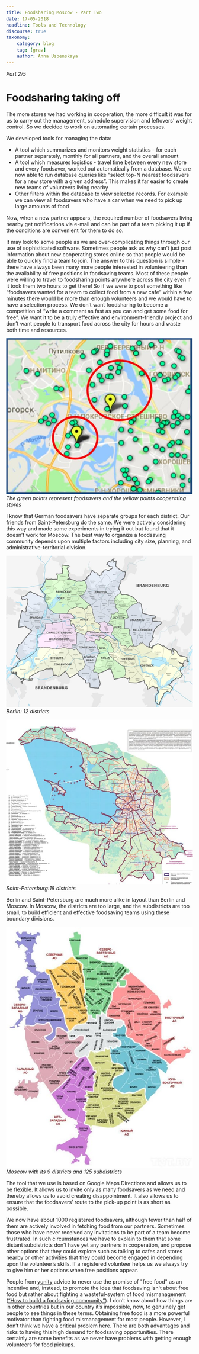 ```yaml
---
title: Foodsharing Moscow - Part Two
date: 17-05-2018
headline: Tools and Technology
discourse: true
taxonomy:
    category: blog
    tag: [grav]
    author: Anna Uspenskaya
---
```


_Part 2/5_

# Foodsharing taking off

The more stores we had working in cooperation, the more difficult it was for us to carry out the management, schedule supervision and leftovers’ weight control. So we decided to work on automating certain processes.

We developed tools for managing the data:
- А tool which summarizes and monitors weight statistics - for each partner separately, monthly for all partners, and the overall amount
- А tool which measures logistics - travel time between every new store and every foodsaver, worked out automatically from a database. We are now able to run database queries like “select top-N nearest foodsavers for a new store with a given address”. This makes it far easier to create new teams of volunteers living nearby
- Other filters within the database to view selected records. For example we can view all foodsavers who have a car when we need to pick up large amounts of food

Now, when a new partner appears, the required number of foodsavers living nearby get notifications via e-mail and can be part of a team picking it up if the conditions are convenient for them to do so.

It may look to some people as we are over-complicating things through our use of sophisticated software. Sometimes people ask us why can’t just post information about new cooperating stores online so that people would be able to quickly find a team to join. The answer to this question is simple - there have always been many more people interested in volunteering than the availability of free positions in foodsaving teams. Most of these people were willing to travel to foodsharing points anywhere across the city even if it took them two hours to get there! So if we were to post something like “foodsavers wanted for a team to collect food from a new cafe” within a few minutes there would be more than enough volunteers and we would have to have a selection process. We don’t want foodsharing to become a competition of “write a comment as fast as you can and get some food for free”. We want it to be a truly effective and environment-friendly project and don’t want people to transport food across the city for hours and waste both time and resources.

![](map.jpg)
_The green points represent foodsavers and the yellow points cooperating stores_

I know that German foodsavers have separate groups for each district. Our friends from Saint-Petersburg do the same. We were actively considering this way and made some experiments in trying it out but found that it doesn’t work for Moscow. The best way to organize a foodsaving community depends upon multiple factors including city size, planning, and administrative-territorial division.

![](berlin.jpg)
_Berlin: 12 districts_

![](stpetersburg.jpg)
_Saint-Petersburg:18 districts_

Berlin and Saint-Petersburg are much more alike in layout than Berlin and Moscow.
In Moscow, the districts are too large, and the subdistricts are too small, to build efficient and effective foodsaving teams using these boundary divisions.

![](moscow.jpg)
_Moscow with its 9 districts and 125 subdistricts_

The tool that we use is based on Google Maps Directions and allows us to be flexible. It allows us to invite only as many foodsavers as we need and thereby allows us to avoid creating disappointment. It also allows us to ensure that the foodsavers’ route to the pick-up point is as short as possible.

We now have about 1000 registered foodsavers, although fewer than half of them are actively involved in fetching food from our partners. Sometimes those who have never received any invitations to be part of a team become frustrated. In such circumstances we have to explain to them that some distant subdistricts don’t have yet any partners in cooperation, and propose other options that they could explore such as talking to cafes and stores nearby or other activities that they could become engaged in depending upon the volunteer’s skills. If a registered volunteer helps us we always try to give him or her options when free positions appear.

People from [yunity](https://yunity.org) advice to never use the promise of "free food" as an incentive and, instead, to promote the idea that foodsaving isn't about free food but rather about fighting a wasteful-system of food mismanagement
([“How to build a foodsaving community”](https://yunity.atlassian.net/wiki/spaces/FSINT/pages/91665893/How+to+build+a+foodsaving+community#Howtobuildafoodsavingcommunity-RaisingAwareness)).
I don’t know about how things are in other countries but in our country it’s impossible, now, to genuinely get people to see things in these terms. Obtaining free food is a more powerful motivator than fighting food mismanagement for most people. However, I don’t think we have a critical problem here. There are both advantages and risks to having this high demand for foodsaving opportunities. There certainly are some benefits as we never have problems with getting enough volunteers for food pickups.
